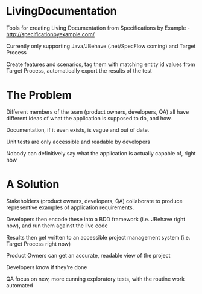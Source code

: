 LivingDocumentation
===================

Tools for creating Living Documentation from Specifications by Example - http://specificationbyexample.com/

Currently only supporting Java/JBehave (.net/SpecFlow coming) and Target Process

Create features and scenarios, tag them with matching entity id values from Target Process, automatically export the results of the test



The Problem
===========
Different members of the team (product owners, developers, QA) all have different ideas of what the application is supposed to do, and how.

Documentation, if it even exists, is vague and out of date.

Unit tests are only accessible and readable by developers

Nobody can definitively say what the application is actually capable of, right now

A Solution
==========
Stakeholders (product owners, developers, QA) collaborate to produce representive examples of application requirements.

Developers then encode these into a BDD framework (i.e. JBehave right now), and run them against the live code

Results then get written to an accessible project management system (i.e. Target Process right now)

Product Owners can get an accurate, readable view of the project

Developers know if they're done

QA focus on new, more cunning exploratory tests, with the routine work automated


